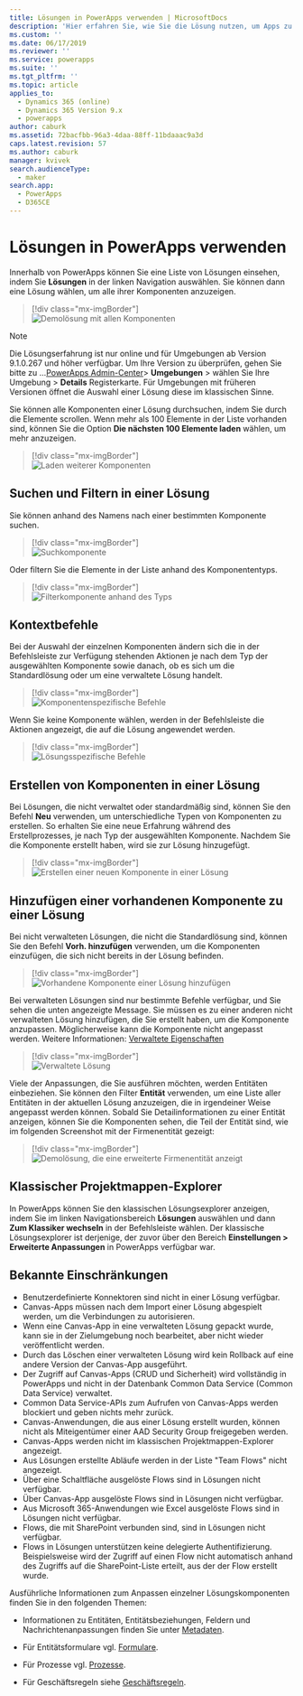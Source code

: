 ```yaml
---
title: Lösungen in PowerApps verwenden | MicrosoftDocs
description: 'Hier erfahren Sie, wie Sie die Lösung nutzen, um Apps zu erstellen oder anzupassen'
ms.custom: ''
ms.date: 06/17/2019
ms.reviewer: ''
ms.service: powerapps
ms.suite: ''
ms.tgt_pltfrm: ''
ms.topic: article
applies_to:
  - Dynamics 365 (online)
  - Dynamics 365 Version 9.x
  - powerapps
author: caburk
ms.assetid: 72bacfbb-96a3-4daa-88ff-11bdaaac9a3d
caps.latest.revision: 57
ms.author: caburk
manager: kvivek
search.audienceType:
  - maker
search.app:
  - PowerApps
  - D365CE
---
```

# <a name="use-solutions-in-powerapps"></a>Lösungen in PowerApps verwenden

 Innerhalb von PowerApps können Sie eine Liste von Lösungen einsehen, indem Sie **Lösungen** in der linken Navigation auswählen. Sie können dann eine Lösung wählen, um alle ihrer Komponenten anzuzeigen. 
 
> [!div class="mx-imgBorder"]  
> ![Demolösung mit allen Komponenten](media/solution-all-items-list.PNG "Demolösung mit allen Komponenten")  
 
> [!NOTE]
>  Die Lösungserfahrung ist nur online und für Umgebungen ab Version 9.1.0.267 und höher verfügbar. Um Ihre Version zu überprüfen, gehen Sie bitte zu ...[PowerApps Admin-Center](https://admin.powerapps.com/)> **Umgebungen** > wählen Sie Ihre Umgebung > **Details** Registerkarte. Für Umgebungen mit früheren Versionen öffnet die Auswahl einer Lösung diese im klassischen Sinne.  
 
 Sie können alle Komponenten einer Lösung durchsuchen, indem Sie durch die Elemente scrollen. Wenn mehr als 100 Elemente in der Liste vorhanden sind, können Sie die Option **Die nächsten 100 Elemente laden** wählen, um mehr anzuzeigen. 
 
> [!div class="mx-imgBorder"]  
> ![Laden weiterer Komponenten](media/load-more.PNG "Laden weiterer Komponenten")  

 ## <a name="search-and-filter-in-a-solution"></a>Suchen und Filtern in einer Lösung
 
 Sie können anhand des Namens nach einer bestimmten Komponente suchen. 
 
> [!div class="mx-imgBorder"]  
> ![Suchkomponente](media/solution-search-box.png "Suchkomponente")  
 
 Oder filtern Sie die Elemente in der Liste anhand des Komponententyps.
  
> [!div class="mx-imgBorder"]  
> ![Filterkomponente anhand des Typs](media/solution-filter.PNG "Filterkomponente anhand des Typs")  
 
 ## <a name="contextual-commands"></a>Kontextbefehle
 
 Bei der Auswahl der einzelnen Komponenten ändern sich die in der Befehlsleiste zur Verfügung stehenden Aktionen je nach dem Typ der ausgewählten Komponente sowie danach, ob es sich um die Standardlösung oder um eine verwaltete Lösung handelt. 
 
> [!div class="mx-imgBorder"]  
> ![Komponentenspezifische Befehle](media/component-commands.png "Komponentenspezifische Befehle")  
 
 Wenn Sie keine Komponente wählen, werden in der Befehlsleiste die Aktionen angezeigt, die auf die Lösung angewendet werden. 
 
> [!div class="mx-imgBorder"]  
> ![Lösungsspezifische Befehle](media/solution-commands.PNG "Lösungsspezifische Befehle")  
 
 ## <a name="create-components-in-a-solution"></a>Erstellen von Komponenten in einer Lösung
 Bei Lösungen, die nicht verwaltet oder standardmäßig sind, können Sie den Befehl **Neu** verwenden, um unterschiedliche Typen von Komponenten zu erstellen. So erhalten Sie eine neue Erfahrung während des Erstellprozesses, je nach Typ der ausgewählten Komponente. Nachdem Sie die Komponente erstellt haben, wird sie zur Lösung hinzugefügt. 
 
> [!div class="mx-imgBorder"]  
> ![Erstellen einer neuen Komponente in einer Lösung](media/solution-new-component.PNG "Erstellen einer neuen Komponente in einer Lösung")  
 
 ## <a name="add-an-existing-component-to-a-solution"></a>Hinzufügen einer vorhandenen Komponente zu einer Lösung
 
 Bei nicht verwalteten Lösungen, die nicht die Standardlösung sind, können Sie den Befehl **Vorh. hinzufügen** verwenden, um die Komponenten einzufügen, die sich nicht bereits in der Lösung befinden.  
 
> [!div class="mx-imgBorder"]  
> ![Vorhandene Komponente einer Lösung hinzufügen](media/solution-add-existing-component.PNG "Vorhandene Komponente einer Lösung hinzufügen")  
  
 Bei verwalteten Lösungen sind nur bestimmte Befehle verfügbar, und Sie sehen die unten angezeigte Message. Sie müssen es zu einer anderen nicht verwalteten Lösung hinzufügen, die Sie erstellt haben, um die Komponente anzupassen. Möglicherweise kann die Komponente nicht angepasst werden. Weitere Informationen: [Verwaltete Eigenschaften](solutions-overview.md#managed-properties)

> [!div class="mx-imgBorder"]  
> ![Verwaltete Lösung](media/managed-solution.PNG "Verwaltete Lösung")  

 Viele der Anpassungen, die Sie ausführen möchten, werden Entitäten einbeziehen. Sie können den Filter **Entität** verwenden, um eine Liste aller Entitäten in der aktuellen Lösung anzuzeigen, die in irgendeiner Weise angepasst werden können. Sobald Sie Detailinformationen zu einer Entität anzeigen, können Sie die Komponenten sehen, die Teil der Entität sind, wie im folgenden Screenshot mit der Firmenentität gezeigt: 
   
> [!div class="mx-imgBorder"]  
> ![Demolösung, die eine erweiterte Firmenentität anzeigt](media/solution-entity-account.png "Demolösung, die eine erweiterte Firmenentität anzeigt")  

## <a name="classic-solution-explorer"></a>Klassischer Projektmappen-Explorer

In PowerApps können Sie den klassischen Lösungsexplorer anzeigen, indem Sie im linken Navigationsbereich **Lösungen** auswählen und dann **Zum Klassiker wechseln** in der Befehlsleiste wählen. Der klassische Lösungsexplorer ist derjenige, der zuvor über den Bereich **Einstellungen > Erweiterte Anpassungen** in PowerApps verfügbar war. 

## <a name="known-limitations"></a>Bekannte Einschränkungen

- Benutzerdefinierte Konnektoren sind nicht in einer Lösung verfügbar.
- Canvas-Apps müssen nach dem Import einer Lösung abgespielt werden, um die Verbindungen zu autorisieren.
- Wenn eine Canvas-App in eine verwalteten Lösung gepackt wurde, kann sie in der Zielumgebung noch bearbeitet, aber nicht wieder veröffentlicht werden.
- Durch das Löschen einer verwalteten Lösung wird kein Rollback auf eine andere Version der Canvas-App ausgeführt. 
-   Der Zugriff auf Canvas-Apps (CRUD und Sicherheit) wird vollständig in PowerApps und nicht in der Datenbank Common Data Service (Common Data Service) verwaltet.
-   Common Data Service-APIs zum Aufrufen von Canvas-Apps werden blockiert und geben nichts mehr zurück. 
-   Canvas-Anwendungen, die aus einer Lösung erstellt wurden, können nicht als Miteigentümer einer AAD Security Group freigegeben werden.
-   Canvas-Apps werden nicht im klassischen Projektmappen-Explorer angezeigt.
- Aus Lösungen erstellte Abläufe werden in der Liste "Team Flows" nicht angezeigt.
- Über eine Schaltfläche ausgelöste Flows sind in Lösungen nicht verfügbar.
- Über Canvas-App ausgelöste Flows sind in Lösungen nicht verfügbar.
- Aus Microsoft 365-Anwendungen wie Excel ausgelöste Flows sind in Lösungen nicht verfügbar.
- Flows, die mit SharePoint verbunden sind, sind in Lösungen nicht verfügbar.
- Flows in Lösungen unterstützen keine delegierte Authentifizierung. Beispielsweise wird der Zugriff auf einen Flow nicht automatisch anhand des Zugriffs auf die SharePoint-Liste erteilt, aus der der Flow erstellt wurde.

 Ausführliche Informationen zum Anpassen einzelner Lösungskomponenten finden Sie in den folgenden Themen:  
  
-   Informationen zu Entitäten, Entitätsbeziehungen, Feldern und Nachrichtenanpassungen finden Sie unter [Metadaten](create-edit-metadata.md).  
  
-   Für Entitätsformulare vgl. [Formulare](../model-driven-apps/create-design-forms.md).  
  
-   Für Prozesse vgl. [Prozesse](../model-driven-apps/guide-staff-through-common-tasks-processes.md).  
  
-   Für Geschäftsregeln siehe [Geschäftsregeln](../model-driven-apps/create-business-rules-recommendations-apply-logic-form.md).  
